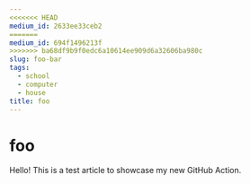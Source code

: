 ```yaml
---
<<<<<<< HEAD
medium_id: 2633ee33ceb2
=======
medium_id: 694f1496213f
>>>>>>> ba68df9b9f0edc6a10614ee909d6a32606ba980c
slug: foo-bar
tags:
  - school
  - computer
  - house
title: foo
---
```


# foo
Hello! This is a test article to showcase my new GitHub Action.